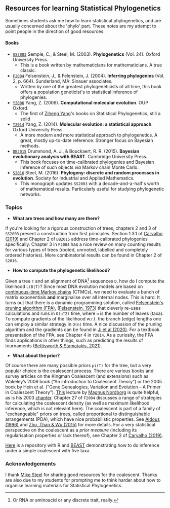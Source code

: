 ## Resources for learning Statistical Phylogenetics

Sometimes students ask me how to learn statistical phylogenetics, and are usually concerned about the 'phylo' part. These notes are my attempt to point people in the direction of good resources. 

#### Books

-  [``SS2003``](https://books.google.com.br/books?hl=en&lr=&id=uR8i2qetjSAC&oi=fnd&pg=PA1&dq=phylogenetics+semple+steel&ots=_axt0_fnAT&sig=Xnsk6k1l5jBgnRhBEX8dE76-qfE&redir_esc=y#v=onepage&q=phylogenetics%20semple%20steel&f=false) Semple, C., & Steel, M. (2003). **Phylogenetics** (Vol. 24). Oxford University Press. 
    * This is a book written by mathematicians for mathematicians. A true classic.
- [``F2004``](https://global.oup.com/ushe/product/inferring-phylogenies-9780878931774?cc=br&lang=en&#:~:text=Inferring%20Phylogenies%20explains%20clearly%20the,and%20how%20they%20are%20used.) Felsenstein, J., & Felenstein, J. (2004). **Inferring phylogenies** (Vol. 2, p. 664). Sunderland, MA: Sinauer associates.
    * Written by one of the greatest phylogeneticists of all time, this book offers a population geneticist's to statistical inference of phylogenies.
- [``Y2006``](http://abacus.gene.ucl.ac.uk/CME/) Yang, Z. (2006). **Computational molecular evolution**. OUP Oxford.
    * The first of [Ziheng Yang](http://abacus.gene.ucl.ac.uk/ziheng/)'s books on Statistical Phylogenetics, still a solid 
- [``Y2014``](http://abacus.gene.ucl.ac.uk/MESA/) Yang, Z. (2014). **Molecular evolution: a statistical approach**. Oxford University Press.
    * A more modern and more statistical approach to phylogenetics. A great, mostly up-to-date reference. Stronger focus on Bayesian methods.
- [``DB2015``](https://doi.org/10.1017/CBO9781139095112) Drummond, A. J., & Bouckaert, R. R. (2015). **Bayesian evolutionary analysis with BEAST**. Cambridge University Press.
    * This book focuses on time-calibrated phylogenies and Bayesian inference of such objects _via_ Markov chain Monte Carlo.
- [``S2016``](https://www.math.canterbury.ac.nz/~m.steel/Non_UC/files/research/book.pdf) Steel, M. (2016). **Phylogeny: discrete and random processes in evolution**. Society for Industrial and Applied Mathematics.
    * This monograph updates `SS2003` with a decade-and-a-half's worth of mathematical results. Particularly useful for studying phylogenetic networks. 

### Topics

- **What are trees and how many are there?**

If you're looking for a rigorous construction of trees, chapters 2 and 3 of ``SS2003`` present a construction from first principles. Section 1.3.1 of [Carvalho (2019)](https://era.ed.ac.uk/handle/1842/35510) and Chapter 2 of ``DB2015`` address time-calibrated phylogenies specifically. Chapter 3 in `F2004` has a nice review on many counting results for various types of trees (rooted, unrooted, labelled and completely ordered histories). More combinatorial results can be found in Chapter 2 of `S2016`. 

- **How to compute the phylogenetic likelihood?**

Given a tree `T` and an alignment of DNA[^1] sequences `D`, how do I compute the likelihood `L(D|T)`? Since most DNA evolution models are based on [continuous-time Markov chains](https://en.wikipedia.org/wiki/Continuous-time_Markov_chain) (CTMCs), we need to evaluate a bunch of matrix exponentials **and** marginalise over all internal nodes. This is hard.  It turns out that there is a dynamic programming solution, called [Felsenstein's pruning algorithm (FPA)](https://en.wikipedia.org/wiki/Felsenstein%27s_tree-pruning_algorithm), ([Felsenstein, 1973](https://doi.org/10.1093%2Fsysbio%2F22.3.240)) that cleverly re-uses calculations and runs in `O(n^2)` time, where `n` is the number of leaves (taxa). To compute gradients of the likelihood w.r.t. the branch (edge) lengths one can employ a similar strategy in `O(n)` time. A nice discussion of the pruning algorithm and the gradients can be found in [Ji et al (2020)]( https://doi.org/10.1093/molbev/msaa130). For a textbook presentation of the FPA, see Chapter 4 in `Y2014`. As a curiosity, the FPA finds applications in other things, such as predicting the results of tournaments ([Bettisworth & Stamatakis, 2021](https://www.biorxiv.org/content/10.1101/2021.06.24.449715v1.full)). 

- **What about the prior?** 

Of course there are many possible priors  `pi(T)` for the tree, but a very popular choice is the coalescent process. There are various books and survey articles on the Kingman Coalescent (and extensions) such as Wakeley’s 2006 book (“An introduction to Coalescent Theory”) or the 2005 book by Hein et al. ("Gene Genealogies, Variation and Evolution – A Primer in Coalescent Theory”).
[This](https://www.youtube.com/watch?v=0j0jW0stbB8) lecture by [Magnus Nordborg](https://www.oeaw.ac.at/gmi/research/research-groups/magnus-nordborg) is quite helpful, as is his 2003 [chapter](https://www.fc.up.pt/mestr_biodiv/aulas/coalescent.pdf). 
Chapter 27 of `F2004` discusses a range of strategies for calculating the coalescent density (as well as maximum likelihood inference, which is not relevant here). 
The coalescent is part of a family of "exchangeable" priors on trees, called proportional to distinguishable arrangements (PDA), which have nice probabilistic properties. See [Aldous (1996)](https://link.springer.com/chapter/10.1007/978-1-4612-0719-1_1) and [Zhu, Than & Wu (2015)](https://doi.org/10.1007/s00285-014-0817-4) for more details. 
For a very statistical perspective on the coalescent as a *prior measure* (including its regularisation properties or lack thereof), see Chapter 2 of [Carvalho (2019)](https://era.ed.ac.uk/handle/1842/35510). 

[Here](https://github.com/maxbiostat/toy_coalescent) is a repository with R and [BEAST](https://beast.community/) demonstrating how to do inference under a simple coalescent with five taxa. 

### Acknowledgements

I thank [Mike Steel](https://www.math.canterbury.ac.nz/~m.steel/) for sharing good resources for the coalescent. Thanks are also due to my students for prompting me to think harder about how to organise learning materials for Statistical Phylogenetics.

[^1]: Or RNA or aminoacid or any discrete trait, really.
